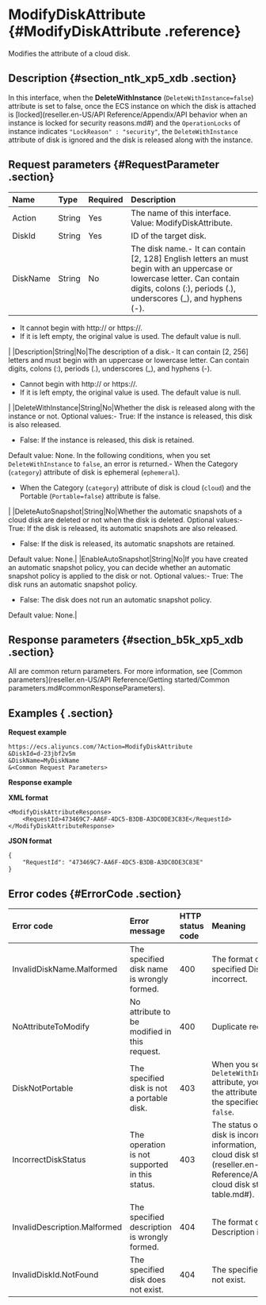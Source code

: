 # ModifyDiskAttribute {#ModifyDiskAttribute .reference}

Modifies the attribute of a cloud disk.

## Description {#section_ntk_xp5_xdb .section}

In this interface, when the **DeleteWithInstance** \(`DeleteWithInstance=false`\) attribute is set to false, once the ECS instance on which the disk is attached is [locked](reseller.en-US/API Reference/Appendix/API behavior when an instance is locked for security reasons.md#) and the `OperationLocks` of instance indicates `"LockReason" : "security"`, the `DeleteWithInstance` attribute of disk is ignored and the disk is released along with the instance.

## Request parameters {#RequestParameter .section}

|Name|Type|Required|Description|
|:---|:---|:-------|:----------|
|Action|String|Yes|The name of this interface. Value: ModifyDiskAttribute.|
|DiskId|String|Yes|ID of the target disk.|
|DiskName|String|No|The disk name.-   It can contain \[2, 128\] English letters an must begin with an uppercase or lowercase letter. Can contain digits, colons \(:\), periods \(.\), underscores \(\_\), and hyphens \(-\).
-   It cannot begin with http:// or https://.
-   If it is left empty, the original value is used. The default value is null.

|
|Description|String|No|The description of a disk.-   It can contain \[2, 256\] letters and must begin with an uppercase or lowercase letter. Can contain digits, colons \(:\), periods \(.\), underscores \(\_\), and hyphens \(-\).
-   Cannot begin with http:// or https://.
-   If it is left empty, the original value is used. The default value is null.

|
|DeleteWithInstance|String|No|Whether the disk is released along with the instance or not. Optional values:-   True: If the instance is released, this disk is also released.
-   False: If the instance is released, this disk is retained.

Default value: None. In the following conditions, when you set `DeleteWithInstance` to `false`, an error is returned.-   When the Category \(`category`\) attribute of disk is ephemeral \(`ephemeral`\).
-   When the Category \(`category`\) attribute of disk is cloud \(`cloud`\) and the Portable \(`Portable=false`\) attribute is false.

|
|DeleteAutoSnapshot|String|No|Whether the automatic snapshots of a cloud disk are deleted or not when the disk is deleted. Optional values:-   True: If the disk is released, its automatic snapshots are also released.
-   False: If the disk is released, its automatic snapshots are retained.

Default value: None.|
|EnableAutoSnapshot|String|No|If you have created an automatic snapshot policy, you can decide whether an automatic snapshot policy is applied to the disk or not. Optional values:-   True: The disk runs an automatic snapshot policy.
-   False: The disk does not run an automatic snapshot policy.

Default value: None.|

## Response parameters {#section_b5k_xp5_xdb .section}

All are common return parameters. For more information, see [Common parameters](reseller.en-US/API Reference/Getting started/Common parameters.md#commonResponseParameters).

## Examples { .section}

**Request example** 

```
https://ecs.aliyuncs.com/?Action=ModifyDiskAttribute
&DiskId=d-23jbf2v5m
&DiskName=MyDiskName
&<Common Request Parameters>
```

**Response example** 

**XML format**

```
<ModifyDiskAttributeResponse>
    <RequestId>473469C7-AA6F-4DC5-B3DB-A3DC0DE3C83E</RequestId>
</ModifyDiskAttributeResponse>
```

 **JSON format** 

```
{
    "RequestId": "473469C7-AA6F-4DC5-B3DB-A3DC0DE3C83E"
}
```

## Error codes {#ErrorCode .section}

|Error code|Error message|HTTP status code|Meaning|
|:---------|:------------|:---------------|:------|
|InvalidDiskName.Malformed|The specified disk name is wrongly formed.|400|The format of the specified DiskName is incorrect.|
|NoAttributeToModify|No attribute to be modified in this request.|400|Duplicate requests.|
|DiskNotPortable|The specified disk is not a portable disk.|403|When you set the `DeleteWithInstance=false` attribute, you cannot set the attribute `Portable` of the specified cloud disk to `false`.|
|IncorrectDiskStatus|The operation is not supported in this status.|403|The status of the cloud disk is incorrect. For more information, see [Basic cloud disk status](reseller.en-US/API Reference/Appendix/Basic cloud disk status table.md#).|
|InvalidDescription.Malformed|The specified description is wrongly formed.|404|The format of specified Description is incorrect.|
|InvalidDiskId.NotFound|The specified disk does not exist.|404|The specified DiskId does not exist.|

